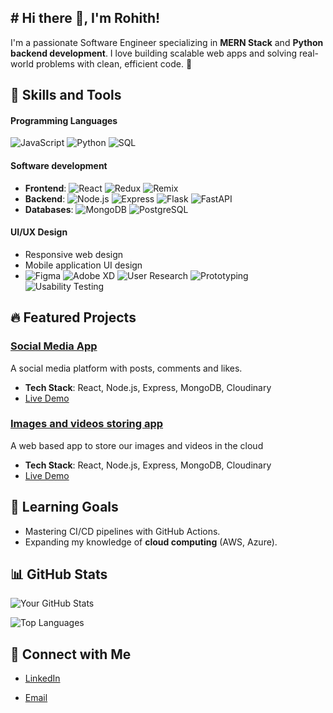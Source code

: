 ## # Hi there 👋, I'm Rohith!

I'm a passionate Software Engineer specializing in **MERN Stack** and **Python backend development**. I love building scalable web apps and solving real-world problems with clean, efficient code. 🌟

## 🚀 Skills and Tools

 #### Programming Languages
![JavaScript](https://img.shields.io/badge/-JavaScript-F7DF1E?logo=javascript&logoColor=black)  ![Python](https://img.shields.io/badge/-Python-3776AB?logo=python&logoColor=white) ![SQL](https://img.shields.io/badge/-SQL-4479A1?logo=sql&logoColor=white)

  #### Software development
-  **Frontend**: ![React](https://img.shields.io/badge/-React-61DAFB?logo=react&logoColor=black) ![Redux](https://img.shields.io/badge/-Redux-764ABC?logo=redux&logoColor=white) ![Remix](https://img.shields.io/badge/-Remix-black?logo=remix&logoColor=white)
-  **Backend**: ![Node.js](https://img.shields.io/badge/-Node.js-339933?logo=node.js&logoColor=white) ![Express](https://img.shields.io/badge/-Express.js-000?logo=express&logoColor=white) ![Flask](https://img.shields.io/badge/-Flask-000000?logo=flask&logoColor=white) ![FastAPI](https://img.shields.io/badge/-FastAPI-009688?logo=fastapi&logoColor=white)
-  **Databases**: ![MongoDB](https://img.shields.io/badge/-MongoDB-47A248?logo=mongodb&logoColor=white) ![PostgreSQL](https://img.shields.io/badge/-PostgreSQL-4169E1?logo=postgresql&logoColor=white)

  #### **UI/UX Design**
  - Responsive web design
  - Mobile application UI design
  - ![Figma](https://img.shields.io/badge/-Figma-F24E1E?logo=figma&logoColor=white)
  ![Adobe XD](https://img.shields.io/badge/-AdobeXD-FF61F6?logo=adobexd&logoColor=white)
  ![User Research](https://img.shields.io/badge/-User%20Research-000000?logo=read-the-docs&logoColor=white)
  ![Prototyping](https://img.shields.io/badge/-Prototyping-FF9900?logo=sketch&logoColor=white)
  ![Usability Testing](https://img.shields.io/badge/-Usability%20Testing-4285F4?logo=google&logoColor=white)
  



## 🔥 Featured Projects
### [Social Media App](https://github.com/Roh1512/clubhouse)
A social media platform with posts, comments and likes.

- **Tech Stack**: React, Node.js, Express, MongoDB, Cloudinary
- [Live Demo](https://clubhouse-79wp.onrender.com)
  
### [Images and videos storing app](https://github.com/Roh1512/image-backup)
A web based app to store our images and videos in the cloud

- **Tech Stack**: React, Node.js, Express, MongoDB, Cloudinary
- [Live Demo](https://image-backup.onrender.com)

## 🌱 Learning Goals
- Mastering CI/CD pipelines with GitHub Actions.
- Expanding my knowledge of **cloud computing** (AWS, Azure).

## 📊 GitHub Stats

![Your GitHub Stats](https://github-readme-stats.vercel.app/api?username=Roh1512&show_icons=true&theme=radical)

![Top Languages](https://github-readme-stats.vercel.app/api/top-langs/?username=Roh1512&layout=compact&theme=cobalt)


## 🤝 Connect with Me

- [LinkedIn](https://www.linkedin.com/in/rohith-ashok1512/)  
<!-- - [Portfolio](https://not-yet-done)  --> 
- [Email](mailto:rohith1512a@gmail.com)  

<!--
**Roh1512/Roh1512** is a ✨ _special_ ✨ repository because its `README.md` (this file) appears on your GitHub profile.

Here are some ideas to get you started:

- 🔭 I’m currently working on ...
- 🌱 I’m currently learning ...
- 👯 I’m looking to collaborate on ...
- 🤔 I’m looking for help with ...
- 💬 Ask me about ...
- 📫 How to reach me: ...
- 😄 Pronouns: ...
- ⚡ Fun fact: ...
-->
